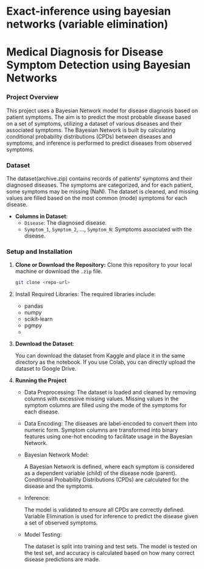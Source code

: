 # Exact-inference using bayesian networks (variable elimination)

# **Medical Diagnosis for Disease Symptom Detection using Bayesian Networks**

### **Project Overview**
This project uses a Bayesian Network model for disease diagnosis based on patient symptoms. The aim is to predict the most probable disease based on a set of symptoms, utilizing a dataset of various diseases and their associated symptoms. The Bayesian Network is built by calculating conditional probability distributions (CPDs) between diseases and symptoms, and inference is performed to predict diseases from observed symptoms.

### **Dataset**
The dataset(archive.zip) contains records of patients' symptoms and their diagnosed diseases. The symptoms are categorized, and for each patient, some symptoms may be missing (NaN). The dataset is cleaned, and missing values are filled based on the most common (mode) symptoms for each disease.

- **Columns in Dataset**:
  - `Disease`: The diagnosed disease.
  - `Symptom_1`, `Symptom_2`, ..., `Symptom_N`: Symptoms associated with the disease.

### **Setup and Installation**

1. **Clone or Download the Repository:**
   Clone this repository to your local machine or download the `.zip` file.
   ```bash
   git clone <repo-url>

2. Install Required Libraries:
The required libraries include:

   - pandas
   - numpy
   - scikit-learn
   - pgmpy
   - 
3. **Download the Dataset**:

   You can download the dataset from Kaggle and place it in the same directory as the notebook.
   If you use Colab, you can directly upload the dataset to Google Drive.

4. **Running the Project**
   
   - Data Preprocessing:
      The dataset is loaded and cleaned by removing columns with excessive missing values.
      Missing values in the symptom columns are filled using the mode of the symptoms for each disease.


   - Data Encoding:
      The diseases are label-encoded to convert them into numeric form.
     Symptom columns are transformed into binary features using one-hot encoding to facilitate usage in the Bayesian Network.

   - Bayesian Network Model:

      A Bayesian Network is defined, where each symptom is considered as a dependent variable (child) of the disease node (parent).
      Conditional Probability Distributions (CPDs) are calculated for the disease and the symptoms.
     
   - Inference:

     The model is validated to ensure all CPDs are correctly defined.
     Variable Elimination is used for inference to predict the disease given a set of observed symptoms.
     
   - Model Testing:

     The dataset is split into training and test sets.
     The model is tested on the test set, and accuracy is calculated based on how many correct disease predictions are made.
